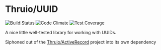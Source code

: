 Thruio/UUID
===========

[![Build Status](https://travis-ci.org/Thruio/UUID.svg?branch=master)](https://travis-ci.org/Thruio/UUID) [![Code Climate](https://codeclimate.com/github/Thruio/UUID/badges/gpa.svg)](https://codeclimate.com/github/Thruio/UUID) [![Test Coverage](https://codeclimate.com/github/Thruio/UUID/badges/coverage.svg)](https://codeclimate.com/github/Thruio/UUID)

A nice little well-tested library for working with UUIDs.

Siphoned out of the [Thruio/ActiveRecord](https://github.com/Thruio/ActiveRecord) project into its own dependency


